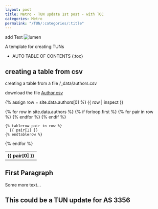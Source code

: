 ```yaml
---
layout: post
title: Metro - TUN update 1st post - with TOC
categories: Metro
permalink: "/TUN/:categories/:title"
---
```

add Text 
![lumen](/demo-wiki/assets/img/Lumen-Logo-Blue-Black-RGB.png)

A template for creating TUNs

<!-- excerpt separator -->

* AUTO TABLE OF CONTENTS
{:toc}

## creating a table from csv

creating a table from  a file /_data/authors.csv

download the file [Author.csv](/demo-wiki/assets/authors.csv)

{% assign row = site.data.authors[0] %}
{{ row | inspect }}

<table>
  {% for row in site.data.authors %}
    {% if forloop.first %}
    <tr>
      {% for pair in row %}
        <th>{{ pair[0] }}</th>
      {% endfor %}
    </tr>
    {% endif %}

    {% tablerow pair in row %}
      {{ pair[1] }}
    {% endtablerow %}
  {% endfor %}
</table>

## First Paragraph
Some more text...
## This could be a TUN update for AS 3356
